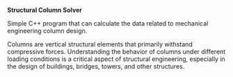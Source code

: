 **Structural Column Solver**

Simple C++ program that can calculate the data related to mechanical engineering column design.

Columns are vertical structural elements that primarily withstand compressive forces. Understanding the behavior of columns under different loading conditions is a critical aspect of structural engineering, especially in the design of buildings, bridges, towers, and other structures.
